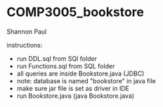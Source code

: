 # COMP3005_bookstore
Shannon Paul

instructions:

- run DDL.sql from SQl folder
- run Functions.sql from SQL folder
- all queries are inside Bookstore.java (JDBC)
- note: database is named "bookstore" in java file
- make sure jar file is set as driver in IDE
- run Bookstore.java (java Bookstore.java)

